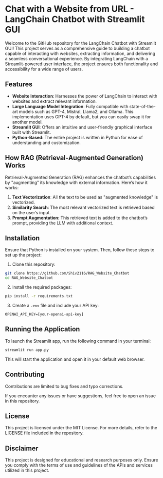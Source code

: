 # Chat with a Website from URL - LangChain Chatbot with Streamlit GUI

Welcome to the GitHub repository for the LangChain Chatbot with Streamlit GUI! This project serves as a comprehensive guide to building a chatbot capable of interacting with websites, extracting information, and delivering a seamless conversational experience. By integrating LangChain with a Streamlit-powered user interface, the project ensures both functionality and accessibility for a wide range of users.

## Features

- **Website Interaction**: Harnesses the power of LangChain to interact with websites and extract relevant information.
- **Large Language Model Integration**: Fully compatible with state-of-the-art models such as GPT-4, Mistral, Llama2, and Ollama. This implementation uses GPT-4 by default, but you can easily swap it for another model.
- **Streamlit GUI**: Offers an intuitive and user-friendly graphical interface built with Streamlit.
- **Python-Based**: The entire project is written in Python for ease of understanding and customization.

## How RAG (Retrieval-Augmented Generation) Works

Retrieval-Augmented Generation (RAG) enhances the chatbot’s capabilities by "augmenting" its knowledge with external information. Here’s how it works:

1. **Text Vectorization**: All the text to be used as "augmented knowledge" is vectorized.
2. **Similarity Search**: The most relevant vectorized text is retrieved based on the user’s input.
3. **Prompt Augmentation**: This retrieved text is added to the chatbot’s prompt, providing the LLM with additional context.


## Installation

Ensure that Python is installed on your system. Then, follow these steps to set up the project:

1. Clone this repository:

```bash
git clone https://github.com/Shiv2116/RAG_Website_Chatbot
cd RAG_Website_Chatbot
```

2. Install the required packages:

```bash
pip install -r requirements.txt
```

3. Create a `.env` file and include your API key:

```env
OPENAI_API_KEY=[your-openai-api-key]
```

## Running the Application

To launch the Streamlit app, run the following command in your terminal:

```bash
streamlit run app.py
```

This will start the application and open it in your default web browser.

## Contributing

Contributions are limited to bug fixes and typo corrections.

If you encounter any issues or have suggestions, feel free to open an issue in this repository.

## License

This project is licensed under the MIT License. For more details, refer to the LICENSE file included in the repository.

## Disclaimer

This project is designed for educational and research purposes only. Ensure you comply with the terms of use and guidelines of the APIs and services utilized in this project.


